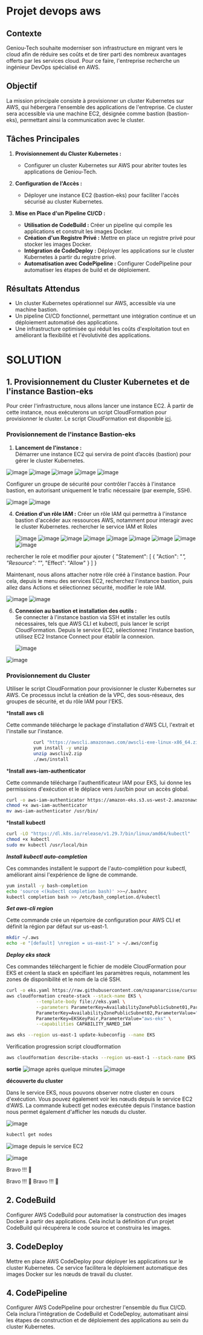 # Projet devops aws

## Contexte
Geniou-Tech souhaite moderniser son infrastructure en migrant vers le cloud afin de réduire ses coûts et de tirer parti des nombreux avantages offerts par les services cloud. Pour ce faire, l'entreprise recherche un ingénieur DevOps spécialisé en AWS.

## Objectif
La mission principale consiste à provisionner un cluster Kubernetes sur AWS, qui hébergera l'ensemble des applications de l'entreprise. Ce cluster sera accessible via une machine EC2, désignée comme bastion (bastion-eks), permettant ainsi la communication avec le cluster.

## Tâches Principales

1. **Provisionnement du Cluster Kubernetes :**
   - Configurer un cluster Kubernetes sur AWS pour abriter toutes les applications de Geniou-Tech.

2. **Configuration de l'Accès :**
   - Déployer une instance EC2 (bastion-eks) pour faciliter l'accès sécurisé au cluster Kubernetes.

3. **Mise en Place d'un Pipeline CI/CD :**
   - **Utilisation de CodeBuild :** Créer un pipeline qui compile les applications et construit les images Docker.
   - **Création d'un Registre Privé :** Mettre en place un registre privé pour stocker les images Docker.
   - **Intégration de CodeDeploy :** Déployer les applications sur le cluster Kubernetes à partir du registre privé.
   - **Automatisation avec CodePipeline :** Configurer CodePipeline pour automatiser les étapes de build et de déploiement.

## Résultats Attendus
- Un cluster Kubernetes opérationnel sur AWS, accessible via une machine bastion.
- Un pipeline CI/CD fonctionnel, permettant une intégration continue et un déploiement automatisé des applications.
- Une infrastructure optimisée qui réduit les coûts d'exploitation tout en améliorant la flexibilité et l'évolutivité des applications.

# SOLUTION

## 1. Provisionnement du Cluster Kubernetes et de l'instance Bastion-eks
Pour créer l'infrastructure, nous allons lancer une instance EC2. À partir de cette instance, nous exécuterons un script CloudFormation pour provisionner le cluster. Le script CloudFormation est disponible [ici](https://raw.githubusercontent.com/nzapanarcisse/cursus-devops-stack/refs/heads/master/stack/eks-cloudformation.yaml).

### Provisionnement de l'instance Bastion-eks
1. **Lancement de l'instance :**  
   Démarrer une instance EC2 qui servira de point d’accès (bastion) pour gérer le cluster Kubernetes.
   
![image](https://github.com/user-attachments/assets/0f93b074-8dca-482c-99fe-17f77ee52a37)
![image](https://github.com/user-attachments/assets/de5a341b-cef7-42e3-a8b5-a381d15d069a)
![image](https://github.com/user-attachments/assets/3de64602-12e5-47bc-8f79-31d19fa5104c)
![image](https://github.com/user-attachments/assets/eac39e57-40c2-4b0c-80b8-7042d09593c0)
![image](https://github.com/user-attachments/assets/5961ef24-f658-4f7f-afa8-6efd74ba99fc)



Configurer un groupe de sécurité pour contrôler l'accès à l'instance bastion, en autorisant uniquement le trafic nécessaire (par exemple, SSH).

![image](https://github.com/user-attachments/assets/ed445044-2cb1-4289-8d0e-a00a7b964dc0)
![image](https://github.com/user-attachments/assets/381646dd-69d1-43b9-830b-b68a1443ed54)


4. **Création d'un rôle IAM :**
   Créer un rôle IAM qui permettra à l'instance bastion d'accéder aux ressources AWS, notamment pour interagir avec le cluster Kubernetes. rechercher le service IAM et Roles
   
   ![image](https://github.com/user-attachments/assets/2c596423-a231-4ec7-972f-14fef9f0337c)
![image](https://github.com/user-attachments/assets/675de433-1cb6-4851-b197-7fc38da5af11)
![image](https://github.com/user-attachments/assets/afbc6453-e3c1-478c-a4a5-87dfbeb32ea1)
![image](https://github.com/user-attachments/assets/7a6c80af-de49-458a-a6fa-b1f089c66fb6)
![image](https://github.com/user-attachments/assets/fe04c697-9d06-4971-aa07-735fca7abaa4)
![image](https://github.com/user-attachments/assets/0c4ba6e9-c7c8-4b7c-a214-e9ddafc67655)
![image](https://github.com/user-attachments/assets/8c319658-a8b3-4631-bcc0-964f26f975d8)
![image](https://github.com/user-attachments/assets/3d31e021-9991-4967-8c7f-9b52a2ff79bd)
![image](https://github.com/user-attachments/assets/5fc8bfc8-319a-4aa5-a331-fa3942eace9b)

rechercher le role et modifier pour ajouter 
{
	"Statement": [
		{
			"Action": "*",
			"Resource": "*",
			"Effect": "Allow"
		}
	]
}


Maintenant, nous allons attacher notre rôle créé à l'instance bastion. Pour cela, depuis le menu des services EC2, recherchez l'instance bastion, puis allez dans Actions et sélectionnez sécurité, modifier le role IAM.

![image](https://github.com/user-attachments/assets/90080385-b1dd-475d-9674-5632d450aa97)
![image](https://github.com/user-attachments/assets/661a3cb9-3c24-4543-b575-aca6d856cf76)




6. **Connexion au bastion et installation des outils :**  
   Se connecter à l'instance bastion via SSH et installer les outils nécessaires, tels que AWS CLI et kubectl, puis lancer le script CloudFormation.
Depuis le service EC2, sélectionnez l'instance bastion, utilisez EC2 Instance Connect pour établir la connexion.

   ![image](https://github.com/user-attachments/assets/48e5bb69-df5e-4987-a3bb-0e47549e2819)
   
![image](https://github.com/user-attachments/assets/d96a0a9a-9f18-4282-9ac9-ba591e08664c)



### Provisionnement du Cluster

Utiliser le script CloudFormation pour provisionner le cluster Kubernetes sur AWS. Ce processus inclut la création de la VPC, des sous-réseaux, des groupes de sécurité, et du rôle IAM pour l'EKS.

***Install aws cli**

Cette commande télécharge le package d'installation d'AWS CLI, l'extrait et l'installe sur l'instance.

```bash
          curl "https://awscli.amazonaws.com/awscli-exe-linux-x86_64.zip" -o "awscliv2.zip"
          yum install -y unzip
          unzip awscliv2.zip
          ./aws/install
```
***Install aws-iam-authenticator** 

Cette commande télécharge l'authentificateur IAM pour EKS, lui donne les permissions d'exécution et le déplace vers /usr/bin pour un accès global.

```bash
curl -o aws-iam-authenticator https://amazon-eks.s3.us-west-2.amazonaws.com/1.18.9/2020-11-02/bin/linux/amd64/aws-iam-authenticator
chmod +x aws-iam-authenticator
mv aws-iam-authenticator /usr/bin/
```
***Install kubectl**  
```bash
curl -LO "https://dl.k8s.io/release/v1.29.7/bin/linux/amd64/kubectl"
chmod +x kubectl
sudo mv kubectl /usr/local/bin
``` 
***Install kubectl auto-completion***

Ces commandes installent le support de l'auto-complétion pour kubectl, améliorant ainsi l'expérience de ligne de commande.
```bash
yum install -y bash-completion
echo 'source <(kubectl completion bash)' >>~/.bashrc
kubectl completion bash >> /etc/bash_completion.d/kubectl
``` 
***Set aws-cli region***

Cette commande crée un répertoire de configuration pour AWS CLI et définit la région par défaut sur us-east-1.
```bash
mkdir ~/.aws
echo -e "[default] \nregion = us-east-1" > ~/.aws/config
```
***Deploy eks stack***

Ces commandes téléchargent le fichier de modèle CloudFormation pour EKS et créent la stack en spécifiant les paramètres requis, notamment les zones de disponibilité et le nom de la clé SSH.

```bash
curl -o eks.yaml https://raw.githubusercontent.com/nzapanarcisse/cursus-devops-stack/refs/heads/master/stack/eks-cloudformation.yaml
aws cloudformation create-stack --stack-name EKS \
           --template-body file://eks.yaml \
           --parameters ParameterKey=AvailabilityZonePublicSubnet01,ParameterValue="us-east-1a" \
           ParameterKey=AvailabilityZonePublicSubnet02,ParameterValue="us-east-1b" \
           ParameterKey=EKSKeyPair,ParameterValue="aws-eks" \
           --capabilities CAPABILITY_NAMED_IAM
```
```bash
aws eks --region us-east-1 update-kubeconfig --name EKS
```
Verification progression script cloudformation
```bash
aws cloudformation describe-stacks --region us-east-1 --stack-name EKS --query "Stacks[*].StackStatus" --output text
```
**sortie**
![image](https://github.com/user-attachments/assets/fa62318a-0503-43ca-9c62-417dcaea8c7b)
après quelque minutes 
![image](https://github.com/user-attachments/assets/b8444a3d-9f3a-46a8-91b0-57ad98e7e4d9)


**découverte du cluster**

Dans le service EKS, nous pouvons observer notre cluster en cours d'exécution. Vous pouvez également voir les nœuds depuis le service EC2 d'AWS. La commande kubectl get nodes exécutée depuis l'instance bastion nous permet également d'afficher les nœuds du cluster.

![image](https://github.com/user-attachments/assets/761af2eb-2d3f-4d34-bc53-b081cbf63b8e)
```bash
kubectl get nodes
```
![image](https://github.com/user-attachments/assets/ef08bde8-20f1-494d-97b6-4af92196f4fd)
depuis le service EC2 

![image](https://github.com/user-attachments/assets/0a163a56-d346-41c8-8b0d-a3cd58b0bce6)

Bravo !!! 🎉

Bravo !!! 🎉
Bravo !!! 🎉 

## 2. CodeBuild
Configurer AWS CodeBuild pour automatiser la construction des images Docker à partir des applications. Cela inclut la définition d'un projet CodeBuild qui récupérera le code source et construira les images.

## 3. CodeDeploy
Mettre en place AWS CodeDeploy pour déployer les applications sur le cluster Kubernetes. Ce service facilitera le déploiement automatique des images Docker sur les nœuds de travail du cluster.

## 4. CodePipeline
Configurer AWS CodePipeline pour orchestrer l'ensemble du flux CI/CD. Cela inclura l'intégration de CodeBuild et CodeDeploy, automatisant ainsi les étapes de construction et de déploiement des applications au sein du cluster Kubernetes.

   
